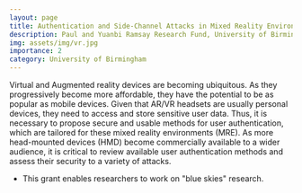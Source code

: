 ```yaml
---
layout: page
title: Authentication and Side-Channel Attacks in Mixed Reality Environments
description: Paul and Yuanbi Ramsay Research Fund, University of Birmingham <br> P.I.
img: assets/img/vr.jpg
importance: 2
category: University of Birmingham
---
```


Virtual and Augmented reality devices are becoming ubiquitous. As they progressively become more affordable, they have the potential to be as popular as mobile devices. Given that AR/VR headsets are usually personal devices, they need to access and store sensitive user data. Thus, it is necessary to propose secure and usable methods for user authentication, which are tailored for these mixed reality environments (MRE). As more head-mounted devices (HMD) become commercially available to a wider audience, it is critical to review available user authentication methods and assess their security to a variety of attacks. <br>

*  This grant enables researchers to work on "blue skies" research.

